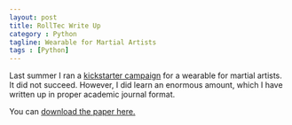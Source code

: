 ```yaml
---
layout: post
title: RollTec Write Up
category : Python
tagline: Wearable for Martial Artists
tags : [Python]
---
```


Last summer I ran a <a href="https://www.kickstarter.com/projects/1489178162/rolltec-grappling-the-first-wearable-made-for-grap" target="_blank">kickstarter campaign</a> for a wearable for martial artists. It did not succeed. However, I did learn an enormous amount, which I have written up in proper academic journal format.

You can <a href="/samiullah_devlin_suess_iaai_submission.pdf" target="_blank">download the paper here.</a>